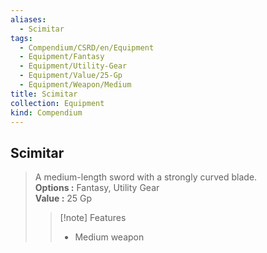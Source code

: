 ```yaml
---
aliases:
  - Scimitar
tags:
  - Compendium/CSRD/en/Equipment
  - Equipment/Fantasy
  - Equipment/Utility-Gear
  - Equipment/Value/25-Gp
  - Equipment/Weapon/Medium
title: Scimitar
collection: Equipment
kind: Compendium
---
```

## Scimitar  
  
>A medium-length sword with a strongly curved blade.  
> **Options :** Fantasy, Utility Gear  
> **Value :** 25 Gp  
>>[!note] Features  
>> - Medium weapon